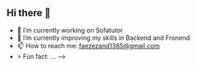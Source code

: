 ## Hi there 👋

- 🔭 I’m currently working on Sofatutor
- 🌱 I’m currently improving my skills in Backend and Fronend
- 📫 How to reach me: faezezand1365@gmail.com
- ⚡ Fun fact: ...
-->
